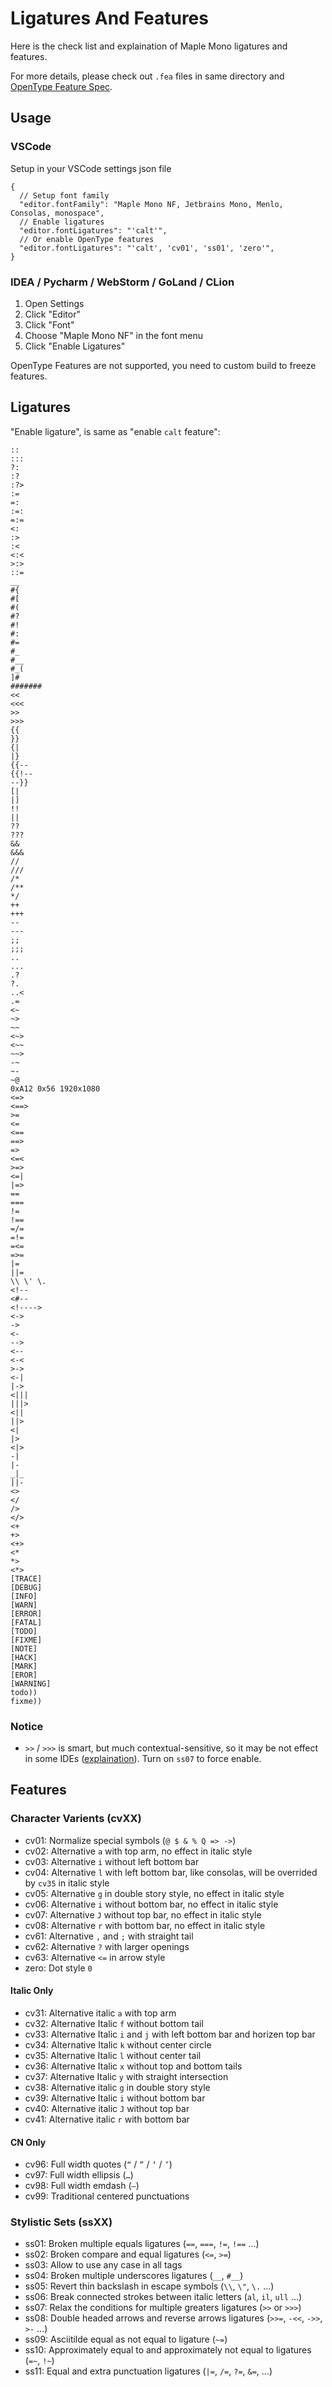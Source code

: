 # Ligatures And Features

Here is the check list and explaination of Maple Mono ligatures and features.

For more details, please check out `.fea` files in same directory and [OpenType Feature Spec](https://adobe-type-tools.github.io/afdko/OpenTypeFeatureFileSpecification.html).

## Usage

### VSCode

Setup in your VSCode settings json file

```jsonc
{
  // Setup font family
  "editor.fontFamily": "Maple Mono NF, Jetbrains Mono, Menlo, Consolas, monospace",
  // Enable ligatures
  "editor.fontLigatures": "'calt'",
  // Or enable OpenType features
  "editor.fontLigatures": "'calt', 'cv01', 'ss01', 'zero'",
}
```

### IDEA / Pycharm / WebStorm / GoLand / CLion

1. Open Settings
2. Click "Editor"
3. Click "Font"
4. Choose "Maple Mono NF" in the font menu
5. Click "Enable Ligatures"

OpenType Features are not supported, you need to custom build to freeze features.

## Ligatures

"Enable ligature", is same as "enable `calt` feature":

<!-- CALT -->
```
::
:::
?:
:?
:?>
:=
=:
:=:
=:=
<:
:>
:<
<:<
>:>
::=
__
#{
#[
#(
#?
#!
#:
#=
#_
#__
#_(
]#
#######
<<
<<<
>>
>>>
{{
}}
{|
|}
{{--
{{!--
--}}
[|
|]
!!
||
??
???
&&
&&&
//
///
/*
/**
*/
++
+++
--
---
;;
;;;
..
...
.?
?.
..<
.=
<~
~>
~~
<~>
<~~
~~>
-~
~-
~@
0xA12 0x56 1920x1080
<=>
<==>
>=
<=
<==
==>
=>
<=<
>=>
<=|
|=>
==
===
!=
!==
=/=
=!=
=<=
=>=
|=
||=
\\ \' \.
<!--
<#--
<!---->
<->
->
<-
-->
<--
<-<
>->
<-|
|->
<|||
|||>
<||
||>
<|
|>
<|>
-|
|-
_|_
||-
<>
</
/>
</>
<+
+>
<+>
<*
*>
<*>
[TRACE]
[DEBUG]
[INFO]
[WARN]
[ERROR]
[FATAL]
[TODO]
[FIXME]
[NOTE]
[HACK]
[MARK]
[EROR]
[WARNING]
todo))
fixme))
```
<!-- CALT -->

### Notice

- `>>` / `>>>` is smart, but much contextual-sensitive, so it may be not effect in some IDEs ([explaination](https://github.com/subframe7536/maple-font/discussions/275)). Turn on `ss07` to force enable.

## Features

### Character Varients (cvXX)

<!-- CV -->
- cv01: Normalize special symbols (`@ $ & % Q => ->`)
- cv02: Alternative `a` with top arm, no effect in italic style
- cv03: Alternative `i` without left bottom bar
- cv04: Alternative `l` with left bottom bar, like consolas, will be overrided by `cv35` in italic style
- cv05: Alternative `g` in double story style, no effect in italic style
- cv06: Alternative `i` without bottom bar, no effect in italic style
- cv07: Alternative `J` without top bar, no effect in italic style
- cv08: Alternative `r` with bottom bar, no effect in italic style
- cv61: Alternative `,` and `;` with straight tail
- cv62: Alternative `?` with larger openings
- cv63: Alternative `<=` in arrow style
- zero: Dot style `0`
<!-- CV -->

#### Italic Only

<!-- CV-IT -->
- cv31: Alternative italic `a` with top arm
- cv32: Alternative Italic `f` without bottom tail
- cv33: Alternative Italic `i` and `j` with left bottom bar and horizen top bar
- cv34: Alternative Italic `k` without center circle
- cv35: Alternative Italic `l` without center tail
- cv36: Alternative Italic `x` without top and bottom tails
- cv37: Alternative Italic `y` with straight intersection
- cv38: Alternative italic `g` in double story style
- cv39: Alternative Italic `i` without bottom bar
- cv40: Alternative italic `J` without top bar
- cv41: Alternative italic `r` with bottom bar
<!-- CV-IT -->

#### CN Only

<!-- CV-CN -->
- cv96: Full width quotes (`“` / `”` / `‘` / `’`)
- cv97: Full width ellipsis (`…`)
- cv98: Full width emdash (`—`)
- cv99: Traditional centered punctuations
<!-- CV-CN -->

### Stylistic Sets (ssXX)

<!-- SS -->
- ss01: Broken multiple equals ligatures (`==`, `===`, `!=`, `!==` ...)
- ss02: Broken compare and equal ligatures (`<=`, `>=`)
- ss03: Allow to use any case in all tags
- ss04: Broken multiple underscores ligatures (`__`, `#__`)
- ss05: Revert thin backslash in escape symbols (`\\`, `\"`, `\.` ...)
- ss06: Break connected strokes between italic letters (`al`, `il`, `ull` ...)
- ss07: Relax the conditions for multiple greaters ligatures (`>>` or `>>>`)
- ss08: Double headed arrows and reverse arrows ligatures (`>>=`, `-<<`, `->>`, `>-` ...)
- ss09: Asciitilde equal as not equal to ligature (`~=`)
- ss10: Approximately equal to and approximately not equal to ligatures (`=~`, `!~`)
- ss11: Equal and extra punctuation ligatures (`|=`, `/=`, `?=`, `&=`, ...)
<!-- SS -->